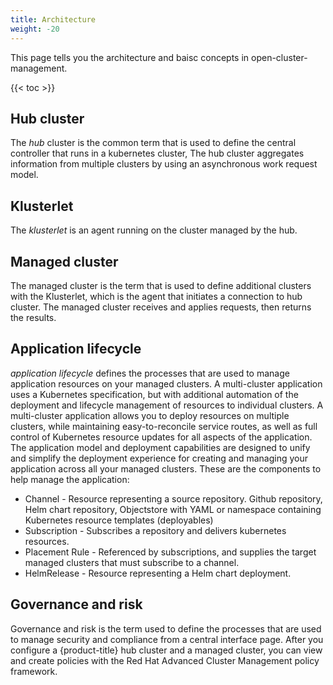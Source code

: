 ```yaml
---
title: Architecture
weight: -20
---
```


This page tells you the architecture and baisc concepts in open-cluster-management.

<!-- spellchecker-disable -->

{{< toc >}}

<!-- spellchecker-enable -->

## Hub cluster

The _hub_ cluster is the common term that is used to define the central controller that runs in a kubernetes cluster,
The hub cluster aggregates information from multiple clusters by using an asynchronous work request model.


## Klusterlet

The _klusterlet_ is an agent running on the cluster managed by the hub.

## Managed cluster

The managed cluster is the term that is used to define additional clusters with the Klusterlet, which is the agent that initiates a connection to hub cluster.
The managed cluster receives and applies requests, then returns the results.


## Application lifecycle

_application lifecycle_ defines the processes that are used to manage application resources on your managed clusters.
A multi-cluster application uses a Kubernetes specification, but with additional automation of the deployment and lifecycle management of resources to individual clusters.
A multi-cluster application allows you to deploy resources on multiple clusters, while maintaining easy-to-reconcile service routes, as well as full control of Kubernetes resource updates for all aspects of the application. The application model and deployment capabilities are designed to unify and simplify the deployment experience for creating and managing your application across all your managed clusters. These are the components to help manage the application:
- Channel - Resource representing a source repository. Github repository, Helm chart repository, Objectstore with YAML or namespace containing Kubernetes resource templates (deployables)
- Subscription - Subscribes a repository and delivers kubernetes resources.
- Placement Rule - Referenced by subscriptions, and supplies the target managed clusters that must subscribe to a channel.
- HelmRelease - Resource representing a Helm chart deployment.



## Governance and risk

Governance and risk is the term used to define the processes that are used to manage security and compliance from a central interface page.
After you configure a {product-title} hub cluster and a managed cluster, you can view and create policies with the Red Hat Advanced Cluster Management policy framework.